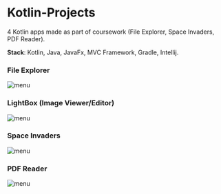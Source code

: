 # Kotlin-Projects
4 Kotlin apps made as part of coursework (File Explorer, Space Invaders, PDF Reader).

**Stack**: Kotlin, Java, JavaFx, MVC Framework, Gradle, Intellij.

### File Explorer <a name="fileexplorer"/>
![menu](https://media.discordapp.net/attachments/1074467075583647914/1328752607858135112/filexplorer.jpg?ex=6787d8cc&is=6786874c&hm=3696622bd45d26f3a6b339884709fccea82ce079458c48bcea34750f0e5a56fd&=&format=webp&width=827&height=509)  
### LightBox (Image Viewer/Editor) <a name="lightbox"/>
![menu](https://media.discordapp.net/attachments/1074467075583647914/1328752608537612409/fileexplorer.jpg?ex=6787d8cc&is=6786874c&hm=82d048d0cb0847c8fd66727834e42ff4fe2dc4373df8cabf1eb50a122996adf6&=&format=webp&width=985&height=675)  
### Space Invaders <a name="spaceinvaders"/>
![menu](https://media.discordapp.net/attachments/1074467075583647914/1328752608176767119/spaceinvaders.jpg?ex=6787d8cc&is=6786874c&hm=92355541718f851f292c4a7d08e4f15bba49b65e5e4ed76b901dedbe63b82d7b&=&format=webp&width=959&height=675)
### PDF Reader <a name="pdfreader"/>
![menu](https://media.discordapp.net/attachments/1074467075583647914/1328752607568859247/pdfreader.jpg?ex=6787d8cc&is=6786874c&hm=856eee79d8a28889cb4919b08c8b6f74d3c2e1f576561b34fe5055f20770566a&=&format=webp&width=900&height=1100) 


